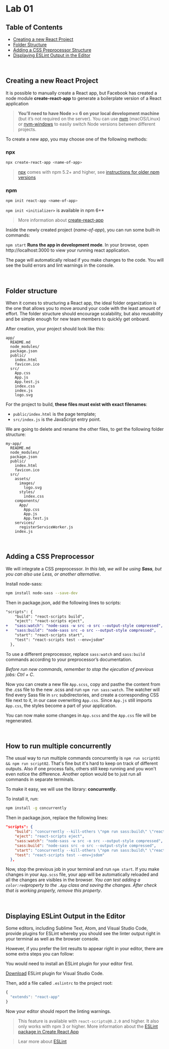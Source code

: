 
# Lab 01

## Table of Contents

- [Creating a new React Project](#creating-a-new-react-project)
- [Folder Structure](#folder-structure)
- [Adding a CSS Preprocessor Structure](#adding-a-CSS-preprocessor)
- [Displaying ESLint Output in the Editor](#displaying-eslint-output-in-the-editor)

<br/>  

## Creating a new React Project

It is possible to manually create a React app, but Facebook has created a node module **create-react-app** to generate a boilerplate version of a React application

>**You’ll need to have Node >= 6 on your local development machine** (but it’s not required on the server). You can use [nvm](https://github.com/creationix/nvm#installation) (macOS/Linux) or [nvm-windows](https://github.com/coreybutler/nvm-windows#node-version-manager-nvm-for-windows) to easily switch Node versions between different projects.

To create a new app, you may choose one of the following methods:

### npx

```sh
npx create-react-app <name-of-app>
```

>[npx](https://medium.com/@maybekatz/introducing-npx-an-npm-package-runner-55f7d4bd282b) comes with npm 5.2+ and higher, see [instructions for older npm versions](https://gist.github.com/gaearon/4064d3c23a77c74a3614c498a8bb1c5f)

### npm

```sh
npm init react-app <name-of-app>
```
`npm init <initializer>` is available in npm 6+*

>More information about [create-react-app](https://github.com/facebook/create-react-app/)

Inside the newly created project (_name-of-app_), you can run some built-in commands:

```npm start``` **Runs the app in development mode**. In your browse, open http://localhost:3000 to view your running react application.

The page will automatically reload if you make changes to the code.
You will see the build errors and lint warnings in the console.

<br/>  

## Folder structure

When it comes to structuring a React app, the ideal folder organization is the one that allows you to move around your code with the least amount of effort. The folder structure should encourage scalability, but also reusability and be simple enough for new team members to quickly get onboard.

After creation, your project should look like this:

```
app/
  README.md
  node_modules/
  package.json
  public/
    index.html
    favicon.ico
  src/
    App.css
    App.js
    App.test.js
    index.css
    index.js
    logo.svg
```

For the project to build, **these files must exist with exact filenames**:

* `public/index.html` is the page template;
* `src/index.js` is the JavaScript entry point.

We are going to delete and rename the other files, to get the following folder structure:

```
my-app/
  README.md
  node_modules/
  package.json
  public/
    index.html
    favicon.ico
  src/
    assets/
      images/
        logo.svg
      styles/
        index.css
    components/
      App/
        App.css
        App.js
        App.test.js
    services/
      registerServiceWorker.js
    index.js
```

<br/>  

## Adding a CSS Preprocessor

We will integrate a CSS preprocessor. _In this lab, we will be using **Sass**, but you can also use Less, or another alternative_.

Install node-sass:

```sh
npm install node-sass --save-dev
```

Then in package.json, add the following lines to scripts:

```diff
"scripts": {
    "build": "react-scripts build",
    "eject": "react-scripts eject",
+   "sass:watch": "node-sass -w src -o src --output-style compressed",
+   "sass:build": "node-sass src -o src --output-style compressed",
    "start": "react-scripts start",
    "test": "react-scripts test --env=jsdom"
  },
```

To use a different preprocessor, replace `sass:watch` and `sass:build` commands according to your preprocessor’s documentation.

_Before run new commands, remember to stop the ejecution of previous jobs: Ctrl + C_.

Now you can create a new file `App.scss`, copy and pasthe the content from the .css file to the new .scss and run `npm run sass:watch`. The watcher will find every Sass file in `src` subdirectories, and create a corresponding CSS file next to it, in our case overwriting `App.css`. Since `App.js` still imports `App.css`, the styles become a part of your application.

You can now make some changes in `App.scss` and the `App.css` file will be regenerated.

<br/>  

## How to run multiple concurrently

The usual way to run multiple commands concurrently is ```npm run script01 && npm run script02```. That's fine but it's hard to keep on track of different outputs. Also if one process fails, others still keep running and you won't even notice the difference. Another option would be to just run all commands in separate terminals.

To make it easy, we will use the library: **concurrently**.

To install it, run:

```sh
npm install -g concurrently
```

Then in package.json, replace the following lines:

```json
"scripts": {
    "build": "concurrently --kill-others \"npm run sass:build\" \"react-scripts build\"",
    "eject": "react-scripts eject",
    "sass:watch": "node-sass -w src -o src --output-style compressed",
    "sass:build": "node-sass src -o src --output-style compressed",
    "start": "concurrently --kill-others \"npm run sass:build\" \"react-scripts start\"",
    "test": "react-scripts test --env=jsdom"
  },
```

Now, stop the previous job in your terminal and run ```npm start```. If you make changes in your `App.scss` file, your app will be automatically reloaded and all the changes are visibles in the browser. _You can test adding a ```color:red```property to the ```.App``` class and saving the changes. After check that is working properly, remove this property_.

<br/>  

## Displaying ESLint Output in the Editor

Some editors, including Sublime Text, Atom, and Visual Studio Code, provide plugins for ESLint whereby you should see the linter output right in your terminal as well as the browser console.

However, if you prefer the lint results to appear right in your editor, there are some extra steps you can follow:

You would need to install an ESLint plugin for your editor first.

[Download](https://marketplace.visualstudio.com/items?itemName=dbaeumer.vscode-eslint) ESLint plugin for Visual Studio Code.

Then, add a file called `.eslintrc` to the project root:

```javascript
{
  "extends": "react-app"
}
```

Now your editor should report the linting warnings.

>This feature is available with `react-scripts@0.2.0` and higher. It also only works with npm 3 or higher. More information about the [ESLint package in Create React App](https://github.com/facebook/create-react-app/blob/26f701fd60cece427d0e6c5a0ae98a5c79993640/packages/eslint-config-react-app/README.md)

>Lear more about [ESLint](https://eslint.org/docs/user-guide/getting-started)